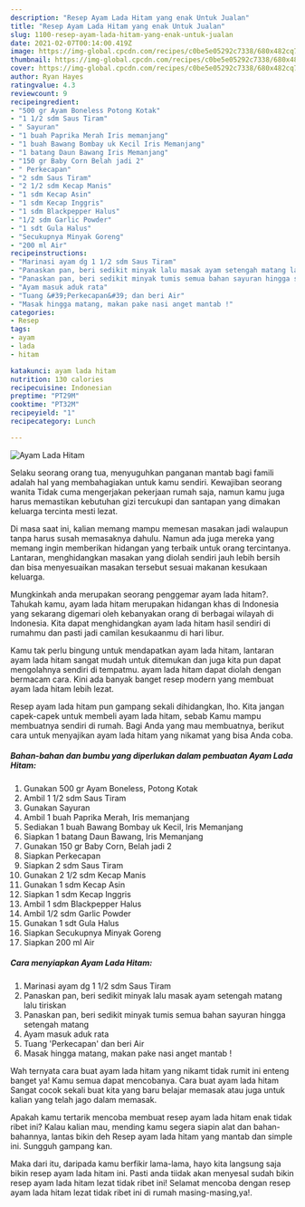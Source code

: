```yaml
---
description: "Resep Ayam Lada Hitam yang enak Untuk Jualan"
title: "Resep Ayam Lada Hitam yang enak Untuk Jualan"
slug: 1100-resep-ayam-lada-hitam-yang-enak-untuk-jualan
date: 2021-02-07T00:14:00.419Z
image: https://img-global.cpcdn.com/recipes/c0be5e05292c7338/680x482cq70/ayam-lada-hitam-foto-resep-utama.jpg
thumbnail: https://img-global.cpcdn.com/recipes/c0be5e05292c7338/680x482cq70/ayam-lada-hitam-foto-resep-utama.jpg
cover: https://img-global.cpcdn.com/recipes/c0be5e05292c7338/680x482cq70/ayam-lada-hitam-foto-resep-utama.jpg
author: Ryan Hayes
ratingvalue: 4.3
reviewcount: 9
recipeingredient:
- "500 gr Ayam Boneless Potong Kotak"
- "1 1/2 sdm Saus Tiram"
- " Sayuran"
- "1 buah Paprika Merah Iris memanjang"
- "1 buah Bawang Bombay uk Kecil Iris Memanjang"
- "1 batang Daun Bawang Iris Memanjang"
- "150 gr Baby Corn Belah jadi 2"
- " Perkecapan"
- "2 sdm Saus Tiram"
- "2 1/2 sdm Kecap Manis"
- "1 sdm Kecap Asin"
- "1 sdm Kecap Inggris"
- "1 sdm Blackpepper Halus"
- "1/2 sdm Garlic Powder"
- "1 sdt Gula Halus"
- "Secukupnya Minyak Goreng"
- "200 ml Air"
recipeinstructions:
- "Marinasi ayam dg 1 1/2 sdm Saus Tiram"
- "Panaskan pan, beri sedikit minyak lalu masak ayam setengah matang lalu tiriskan"
- "Panaskan pan, beri sedikit minyak tumis semua bahan sayuran hingga setengah matang"
- "Ayam masuk aduk rata"
- "Tuang &#39;Perkecapan&#39; dan beri Air"
- "Masak hingga matang, makan pake nasi anget mantab !"
categories:
- Resep
tags:
- ayam
- lada
- hitam

katakunci: ayam lada hitam 
nutrition: 130 calories
recipecuisine: Indonesian
preptime: "PT29M"
cooktime: "PT32M"
recipeyield: "1"
recipecategory: Lunch

---
```



![Ayam Lada Hitam](https://img-global.cpcdn.com/recipes/c0be5e05292c7338/680x482cq70/ayam-lada-hitam-foto-resep-utama.jpg)

Selaku seorang orang tua, menyuguhkan panganan mantab bagi famili adalah hal yang membahagiakan untuk kamu sendiri. Kewajiban seorang  wanita Tidak cuma mengerjakan pekerjaan rumah saja, namun kamu juga harus memastikan kebutuhan gizi tercukupi dan santapan yang dimakan keluarga tercinta mesti lezat.

Di masa  saat ini, kalian memang mampu memesan masakan jadi walaupun tanpa harus susah memasaknya dahulu. Namun ada juga mereka yang memang ingin memberikan hidangan yang terbaik untuk orang tercintanya. Lantaran, menghidangkan masakan yang diolah sendiri jauh lebih bersih dan bisa menyesuaikan masakan tersebut sesuai makanan kesukaan keluarga. 



Mungkinkah anda merupakan seorang penggemar ayam lada hitam?. Tahukah kamu, ayam lada hitam merupakan hidangan khas di Indonesia yang sekarang digemari oleh kebanyakan orang di berbagai wilayah di Indonesia. Kita dapat menghidangkan ayam lada hitam hasil sendiri di rumahmu dan pasti jadi camilan kesukaanmu di hari libur.

Kamu tak perlu bingung untuk mendapatkan ayam lada hitam, lantaran ayam lada hitam sangat mudah untuk ditemukan dan juga kita pun dapat mengolahnya sendiri di tempatmu. ayam lada hitam dapat diolah dengan bermacam cara. Kini ada banyak banget resep modern yang membuat ayam lada hitam lebih lezat.

Resep ayam lada hitam pun gampang sekali dihidangkan, lho. Kita jangan capek-capek untuk membeli ayam lada hitam, sebab Kamu mampu membuatnya sendiri di rumah. Bagi Anda yang mau membuatnya, berikut cara untuk menyajikan ayam lada hitam yang nikamat yang bisa Anda coba.

<!--inarticleads1-->

##### Bahan-bahan dan bumbu yang diperlukan dalam pembuatan Ayam Lada Hitam:

1. Gunakan 500 gr Ayam Boneless, Potong Kotak
1. Ambil 1 1/2 sdm Saus Tiram
1. Gunakan  Sayuran
1. Ambil 1 buah Paprika Merah, Iris memanjang
1. Sediakan 1 buah Bawang Bombay uk Kecil, Iris Memanjang
1. Siapkan 1 batang Daun Bawang, Iris Memanjang
1. Gunakan 150 gr Baby Corn, Belah jadi 2
1. Siapkan  Perkecapan
1. Siapkan 2 sdm Saus Tiram
1. Gunakan 2 1/2 sdm Kecap Manis
1. Gunakan 1 sdm Kecap Asin
1. Siapkan 1 sdm Kecap Inggris
1. Ambil 1 sdm Blackpepper Halus
1. Ambil 1/2 sdm Garlic Powder
1. Gunakan 1 sdt Gula Halus
1. Siapkan Secukupnya Minyak Goreng
1. Siapkan 200 ml Air




<!--inarticleads2-->

##### Cara menyiapkan Ayam Lada Hitam:

1. Marinasi ayam dg 1 1/2 sdm Saus Tiram
1. Panaskan pan, beri sedikit minyak lalu masak ayam setengah matang lalu tiriskan
1. Panaskan pan, beri sedikit minyak tumis semua bahan sayuran hingga setengah matang
1. Ayam masuk aduk rata
1. Tuang &#39;Perkecapan&#39; dan beri Air
1. Masak hingga matang, makan pake nasi anget mantab !




Wah ternyata cara buat ayam lada hitam yang nikamt tidak rumit ini enteng banget ya! Kamu semua dapat mencobanya. Cara buat ayam lada hitam Sangat cocok sekali buat kita yang baru belajar memasak atau juga untuk kalian yang telah jago dalam memasak.

Apakah kamu tertarik mencoba membuat resep ayam lada hitam enak tidak ribet ini? Kalau kalian mau, mending kamu segera siapin alat dan bahan-bahannya, lantas bikin deh Resep ayam lada hitam yang mantab dan simple ini. Sungguh gampang kan. 

Maka dari itu, daripada kamu berfikir lama-lama, hayo kita langsung saja bikin resep ayam lada hitam ini. Pasti anda tiidak akan menyesal sudah bikin resep ayam lada hitam lezat tidak ribet ini! Selamat mencoba dengan resep ayam lada hitam lezat tidak ribet ini di rumah masing-masing,ya!.

